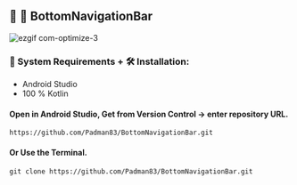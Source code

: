 ## 🤖 📱 BottomNavigationBar

![ezgif com-optimize-3](https://user-images.githubusercontent.com/45048950/92759943-d0c50800-f3c2-11ea-976d-4f261e031938.gif)

### 🧰 System Requirements +  🛠️ Installation:

* Android Studio
* 100 % Kotlin

#### Open in Android Studio, Get from Version Control -> enter repository URL.

```
https://github.com/Padman83/BottomNavigationBar.git
```

#### Or Use the Terminal.

```
git clone https://github.com/Padman83/BottomNavigationBar.git
